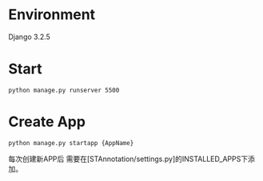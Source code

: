 # Environment
Django 3.2.5

# Start
```
python manage.py runserver 5500
```


# Create App
```
python manage.py startapp {AppName}
```
每次创建新APP后 需要在[STAnnotation/settings.py]的INSTALLED_APPS下添加。